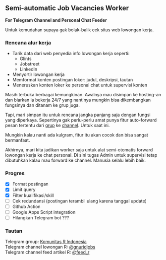 ## Semi-automatic Job Vacancies Worker

**For Telegram Channel and Personal Chat Feeder**

Untuk kemudahan supaya gak bolak-balik cek situs web lowongan kerja.

### Rencana alur kerja

-   Tarik data dari web penyedia info lowongan kerja seperti:
    -   Glints
    -   Jobstreet
    -   LinkedIn
-   Menyortir lowongan kerja
-   Memformat konten postingan loker: judul, deskripsi, tautan
-   Meneruskan konten loker ke personal chat untuk supervisi konten

Masih terbuka berbagai kemungkinan. Awalnya mau disimpan ke hosting-an dan biarkan ia bekerja 24/7 yang nantinya mungkin bisa dikembangkan fungsinya dan ditanam ke grup juga.

Tapi, mari simpan itu untuk rencana jangka panjang saja dengan fungsi yang diperkaya. Sepertinya gak perlu-perlu amat punya fitur auto-forward pesan tertentu dari [grup](https://t.me/gnurindonesia/) ke [channel](https://t.me/gnuridjobs/). Untuk saat ini.

Mungkin kalau nanti ada kulgram, fitur itu akan cocok dan bisa sangat bermanfaat.

Akhirnya, mari kita jadikan worker saja untuk alat semi-otomatis forward lowongan kerja ke chat personal. Di sini tugas Admin untuk supervisi tetap dibutuhkan kalau mau forward ke channel. Manusia selalu lebih baik.

### Progres

-   [x] Format postingan
-   [x] Limit query
-   [x] Filter kualifikasi/skill
-   [ ] Cek redundansi (postingan terambil ulang karena tanggal update)
-   [ ] Github Action
-   [ ] Google Apps Script integration
-   [ ] Hilangkan Telegram bot ???

### Tautan

Telegram group: [Komunitas R Indonesia](https://t.me/GNURIndonesia)  
Telegram channel lowongan R: [\@gnuridjobs](https://t.me/gnuridjobs)   
Telegram channel feed artikel R: [\@feed_r](https://t.me/feed_r)
